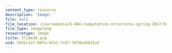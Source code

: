 ```yaml
---
content_type: resource
description: 'Image: '
file: null
file_location: /coursemedia/6-004-computation-structures-spring-2017/5d32c1ef60fa9fa1fcb7397dee5b31a3_Slide38.png
file_type: image/png
resourcetype: Image
title: Slide38.png
uid: 5d32c1ef-60fa-9fa1-fcb7-397dee5b31a3
---
```


